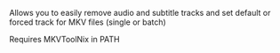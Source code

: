 Allows you to easily remove audio and subtitle tracks and set default or forced track for MKV files (single or batch)

Requires MKVToolNix in PATH
